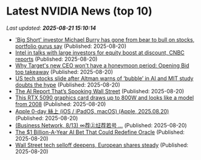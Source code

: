 # Latest NVIDIA News (top 10)
_Last updated: **2025-08-21 15:10:14**_

- ['Big Short' investor Michael Burry has gone from bear to bull on stocks, portfolio gurus say](https://www.businessinsider.com/big-short-michael-burry-bear-bull-stock-portfolio-market-outlook-2025-8) (Published: 2025-08-20)
- [Intel in talks with large investors for equity boost at discount, CNBC reports](https://www.livemint.com/companies/news/intel-in-talks-with-large-investors-for-equity-boost-at-discount-cnbc-reports-11755701642894.html) (Published: 2025-08-20)
- [Why Target's new CEO won't have a honeymoon period: Opening Bid top takeaway](https://biztoc.com/x/4084aa50c05fbcbf) (Published: 2025-08-20)
- [US tech stocks slide after Altman warns of ‘bubble’ in AI and MIT study doubts the hype](https://biztoc.com/x/37b0223d5841b440) (Published: 2025-08-20)
- [The AI Report That’s Spooking Wall Street](https://gizmodo.com/the-ai-report-thats-spooking-wall-street-2000645518) (Published: 2025-08-20)
- [This RTX 5090 graphics card draws up to 800W and looks like a model from 2008](https://www.eurogamer.net/this-rtx-5090-graphics-card-draws-up-to-800w-and-looks-like-a-model-from-2008) (Published: 2025-08-20)
- [Apple 0-day 絲上 (iOS / iPadOS, macOS) (Apple, 2025.08.20)](http://www.st.ryukoku.ac.jp/~kjm/security/memo/2025/08.html#20250821_apple) (Published: 2025-08-20)
- [(Business Network, 8/13) ∞荐㊤㍽荐若号 ...](http://www.st.ryukoku.ac.jp/~kjm/security/memo/2025/08.html#20250821__giteki) (Published: 2025-08-20)
- [The $1 Billion-A-Year AI Bet That Could Redefine Oracle](https://finance.yahoo.com/news/1-billion-ai-bet-could-145851297.html) (Published: 2025-08-20)
- [Wall Street tech selloff deepens, European shares steady](https://www.channelnewsasia.com/business/wall-street-tech-selloff-deepens-european-shares-steady-5303721) (Published: 2025-08-20)
